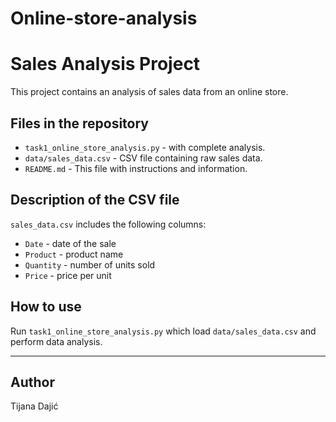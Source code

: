 # Online-store-analysis

# Sales Analysis Project

This project contains an analysis of sales data from an online store.

## Files in the repository

- `task1_online_store_analysis.py` - with complete analysis.
- `data/sales_data.csv` - CSV file containing raw sales data.
- `README.md` - This file with instructions and information.

## Description of the CSV file

`sales_data.csv` includes the following columns:
- `Date` - date of the sale
- `Product` - product name
- `Quantity` - number of units sold
- `Price` - price per unit

## How to use

Run `task1_online_store_analysis.py` which load `data/sales_data.csv` and perform data analysis.

---

## Author

Tijana Dajić
